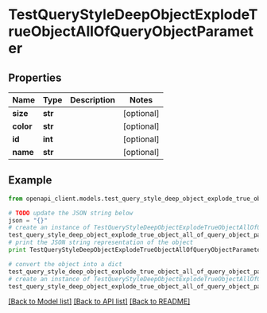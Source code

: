 # TestQueryStyleDeepObjectExplodeTrueObjectAllOfQueryObjectParameter


## Properties
Name | Type | Description | Notes
------------ | ------------- | ------------- | -------------
**size** | **str** |  | [optional] 
**color** | **str** |  | [optional] 
**id** | **int** |  | [optional] 
**name** | **str** |  | [optional] 

## Example

```python
from openapi_client.models.test_query_style_deep_object_explode_true_object_all_of_query_object_parameter import TestQueryStyleDeepObjectExplodeTrueObjectAllOfQueryObjectParameter

# TODO update the JSON string below
json = "{}"
# create an instance of TestQueryStyleDeepObjectExplodeTrueObjectAllOfQueryObjectParameter from a JSON string
test_query_style_deep_object_explode_true_object_all_of_query_object_parameter_instance = TestQueryStyleDeepObjectExplodeTrueObjectAllOfQueryObjectParameter.from_json(json)
# print the JSON string representation of the object
print TestQueryStyleDeepObjectExplodeTrueObjectAllOfQueryObjectParameter.to_json()

# convert the object into a dict
test_query_style_deep_object_explode_true_object_all_of_query_object_parameter_dict = test_query_style_deep_object_explode_true_object_all_of_query_object_parameter_instance.to_dict()
# create an instance of TestQueryStyleDeepObjectExplodeTrueObjectAllOfQueryObjectParameter from a dict
test_query_style_deep_object_explode_true_object_all_of_query_object_parameter_form_dict = test_query_style_deep_object_explode_true_object_all_of_query_object_parameter.from_dict(test_query_style_deep_object_explode_true_object_all_of_query_object_parameter_dict)
```
[[Back to Model list]](../README.md#documentation-for-models) [[Back to API list]](../README.md#documentation-for-api-endpoints) [[Back to README]](../README.md)


